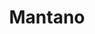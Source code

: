 ---
title: Mantano
member_url: https://mantano.com
geographies: ["worldwide", "France"]
based: ["France"]
ig: [""] 
services: 
tags: [""]
categories: ["Technology providers"]
summary: "the company behind the Bookari mobile reading application."
press:
active: true
layout: members
showReadTime: false
showDate: false
permalink: ""
date: 
featureImage: "https://r9y8m3r7.rocketcdn.me/wp-content/uploads/2021/05/logo-mantano-v3._contour_vectorise_ras.svg"
--- 